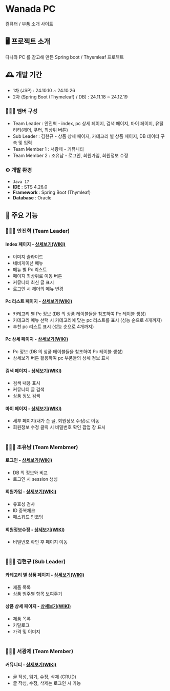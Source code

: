 # Wanada PC
컴퓨터 / 부품 소개 사이트


## 🖥️ 프로젝트 소개
다나와 PC 를 참고해 만든 Spring boot / Thyemleaf 프로젝트


## 🕰️ 개발 기간
* 1차 (JSP) : 24.10.10 ~ 24.10.26
* 2차 (Spring Boot (Thymeleaf) / DB) : 24.11.18 ~ 24.12.19


### 🧑‍🤝‍🧑 멤버 구성
 - Team Leader : 안진혁 - index, pc 상세 페이지, 검색 페이지, 마이 페이지, 유틸리티(헤더, 푸터, 최상위 버튼)
 - Sub Leader : 김현규 - 상품 상세 페이지, 카테고리 별 상품 페이지, DB 데이터 구축 및 입력
 - Team Member 1 : 서광제 - 커뮤니티
 - Team Member 2 : 조유남 - 로그인, 회원가입, 회원정보 수정


### ⚙️ 개발 환경
 - `Java 17`
 - **IDE** : STS 4.26.0
 - **Framework** : Spring Boot (Thymleaf)
 - **Database** : Oracle


## 📌 주요 기능
### 🧑‍🤝‍🧑 안진혁 (Team Leader)
#### Index 페이지 - <a href="https://github.com/redswer/ProjectWanadaPc-SpringBootThymeleaf/wiki">상세보기(WIKI)</a>
 - 이미지 슬라이드
 - 네비게이션 메뉴
 - 메뉴 별 Pc 리스트
 - 페이지 최상위로 이동 버튼
 - 커뮤니티 최신 글 표시
 - 로그인 시 헤더의 메뉴 변경
#### Pc 리스트 페이지 - <a href="https://github.com/redswer/ProjectWanadaPc-SpringBootThymeleaf/wiki/%EC%B9%B4%ED%85%8C%EA%B3%A0%EB%A6%AC-%EB%B3%84-Pc-%EB%A6%AC%EC%8A%A4%ED%8A%B8">상세보기(WIKI)</a>
 - 카테고리 별 Pc 정보 (DB 의 상품 테이블들을 참조하여 Pc 테이블 생성)
 - 카테고리 메뉴 선택 시 카테고리에 맞는 pc 리스트를 표시 (성능 순으로 4개까지)
 - 추천 pc 리스트 표시 (성능 순으로 4개까지)
#### Pc 상세 페이지 - <a href="https://github.com/redswer/ProjectWanadaPc-SpringBootThymeleaf/wiki/pc-%EC%83%81%EC%84%B8-%ED%8E%98%EC%9D%B4%EC%A7%80">상세보기(WIKI)</a>
 - Pc 정보 (DB 의 상품 테이블들을 참조하여 Pc 테이블 생성)
 - 상세보기 버튼 활용하여 pc 부품들의 상세 정보 표시
#### 검색 페이지 - <a href="https://github.com/redswer/ProjectWanadaPc-SpringBootThymeleaf/wiki/%EA%B2%80%EC%83%89-%ED%8E%98%EC%9D%B4%EC%A7%80">상세보기(WIKI)</a>
 - 검색 내용 표시
 - 커뮤니티 글 검색
 - 상품 정보 검색
#### 마이 페이지 - <a href="https://github.com/redswer/ProjectWanadaPc-SpringBootThymeleaf/wiki/%EB%A7%88%EC%9D%B4-%ED%8E%98%EC%9D%B4%EC%A7%80">상세보기(WIKI)</a>
 - 세부 페이지(내가 쓴 글, 회원정보 수정)로 이동
 - 회원정보 수정 클릭 시 비밀번호 확인 팝업 창 표시

#
### 🧑‍🤝‍🧑 조유남 (Team Membmer)
#### 로그인 - <a href="">상세보기(WIKI)</a>
 - DB 의 정보와 비교
 - 로그인 시 session 생성
#### 회원가입 - <a href="https://github.com/redswer/ProjectWanadaPc-SpringBootThymeleaf/wiki/%ED%9A%8C%EC%9B%90%EA%B0%80%EC%9E%85">상세보기(WIKI)</a>
 - 유효성 검사
 - ID 중복체크
 - 패스워드 인코딩
#### 회원정보수정 - <a href="https://github.com/redswer/ProjectWanadaPc-SpringBootThymeleaf/wiki/%ED%9A%8C%EC%9B%90%EC%A0%95%EB%B3%B4-%EC%88%98%EC%A0%95">상세보기(WIKI)</a>
 - 비밀번호 확인 후 페이지 이동

#
### 🧑‍🤝‍🧑 김현규 (Sub Leader)
#### 카테고리 별 상품 페이지 - <a href="https://github.com/redswer/ProjectWanadaPc-SpringBootThymeleaf/wiki/%EC%B9%B4%ED%85%8C%EA%B3%A0%EB%A6%AC-%EB%B3%84-%EC%83%81%ED%92%88-%ED%8E%98%EC%9D%B4%EC%A7%80">상세보기(WIKI)</a>
 - 제품 목록
 - 상품 범주별 항목 보여주기
#### 상품 상세 페이지 - <a href="https://github.com/redswer/ProjectWanadaPc-SpringBootThymeleaf/wiki/%EC%83%81%ED%92%88-%EC%83%81%EC%84%B8-%ED%8E%98%EC%9D%B4%EC%A7%80">상세보기(WIKI)</a>
 - 제품 목록
 - 카탈로그
 - 가격 및 이미지

#
### 🧑‍🤝‍🧑 서광제 (Team Member)
#### 커뮤니티 - <a href="">상세보기(WIKI)</a>
 - 글 작성, 읽기, 수정, 삭제 (CRUD)
 - 글 작성, 수정, 삭제는 로그인 시 가능

